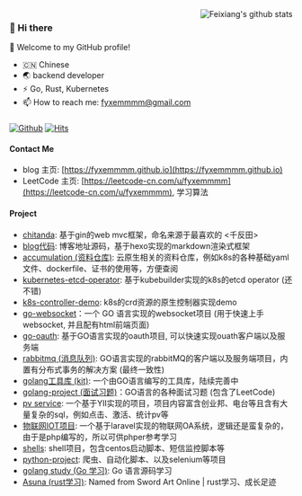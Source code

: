 <img align="right" src="https://github-readme-stats.vercel.app/api?username=fyxemmmm&show_icons=true&hide_border=true&theme=" alt="Feixiang's github stats" />

### 👋 Hi there
🎉 Welcome to my GitHub profile!
- 🇨🇳 Chinese
- 🌏 backend developer
- ⚡ Go, Rust, Kubernetes
- 📫 How to reach me: fyxemmmm@gmail.com
### 

[![Github](https://img.shields.io/github/followers/fyxemmmm?label=Follow&style=plastic)](https://github.com/fyxemmmm)
[![Hits](https://hits.seeyoufarm.com/api/count/incr/badge.svg?url=https%3A%2F%2Fgithub.com%2Ffyxemmmm&count_bg=%2379C83D&title_bg=%23555555&icon=&icon_color=%23E7E7E7&title=views&edge_flat=false)](https://hits.seeyoufarm.com)

#### Contact Me 

- blog 主页: [https://fyxemmmm.github.io](https://fyxemmmm.github.io)
- LeetCode 主页: [https://leetcode-cn.com/u/fyxemmmm](https://leetcode-cn.com/u/fyxemmmm), 学习算法

#### Project

* [chitanda](https://github.com/fyxemmmm/chitanda): 基于gin的web mvc框架，命名来源于最喜欢的  <千反田>
* [blog代码](https://github.com/fyxemmmm/fyxemmmm.github.io): 博客地址源码，基于hexo实现的markdown渲染式框架
* [accumulation (资料仓库)](https://github.com/fyxemmmm/accumulation): 云原生相关的资料仓库，例如k8s的各种基础yaml文件、dockerfile、证书的使用等，方便查阅
* [kubernetes-etcd-operator](https://github.com/fyxemmmm/kubernetes-etcd-operator): 基于kubebuilder实现的k8s的etcd operator (还不错)
* [k8s-controller-demo](https://github.com/fyxemmmm/k8s-controller-demo): k8s的crd资源的原生控制器实现demo
* [go-websocket](https://github.com/fyxemmmm/go-websocket-demo)：一个 GO 语言实现的websocket项目 (用于快速上手websocket, 并且配有html前端页面)
* [go-oauth](https://github.com/getbuguai/bg-jijian): 基于GO语言实现的oauth项目, 可以快速实现ouath客户端以及服务端
* [rabbitmq (消息队列)](https://github.com/fyxemmmm/go-rabbmitmq-demo): GO语言实现的rabbitMQ的客户端以及服务端项目，内置有分布式事务的解决方案 (最终一致性)
* [golang工具库 (kit)](https://github.com/fyxemmmm/kit): 一个由GO语言编写的工具库，陆续完善中
* [golang-project (面试习题)](https://github.com/fyxemmmm/golang-project)：GO语言的各种面试习题 (包含了LeetCode) 
* [pv service](https://github.com/fyxemmmm/pv_service): 一个基于YII实现的项目，项目内容富含创业邦、电台等且含有大量复杂的sql，例如点击、激活、统计pv等
* [物联网IOT项目](https://github.com/fyxemmmm/ops-pointer): 一个基于laravel实现的物联网OA系统，逻辑还是蛮复杂的，由于是php编写的，所以可供phper参考学习
* [shells](https://github.com/fyxemmmm/shells): shell项目，包含centos启动脚本、短信监控脚本等
* [python-project](https://github.com/fyxemmmm/py-project/tree/master): 爬虫、自动化脚本、以及selenium等项目
* [golang study (Go 学习)](https://github.com/fyxemmmm/golang-notes): Go 语言源码学习
* [Asuna (rust学习)](https://github.com/fyxemmmm/asuna):  Named from Sword Art Online | rust学习、成长足迹


